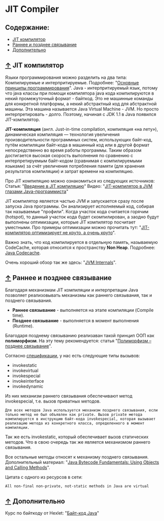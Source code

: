 # <a name="Home"></a> JIT Compiler

## Содержание:
- [JIT компилятор](#Overview)
- [Раннее и позднее связывание](#binding)
- [Дополнительно](#Additional)

## [↑](#Home) <a name="Overview"></a> JIT компилятор
Языки программирования можно разделить на два типа: Компилируемые и интерпритируемые.
Подробнее: "[Основные принципы программирования](https://tproger.ru/translations/programming-concepts-compilation-vs-interpretation)".
Java - интерпритируемый язык, потому что java классы при помощи компилятора java кода компилируются в некий промежуточный формат - байткод. Это не машинные команды для конкретной платформы, а некий абстрактный код для абстрактной машины. Эта машина называется Java Virtual Machine - JVM.
Но просто интерпретировать - долго. Поэтому, начиная с JDK 1.1 в Java появился JIT-компилятор.

**JIT-компиляция** (англ. Just-in-time compilation, компиляция «на лету»), динамическая компиляция — технология увеличения производительности программных систем, использующих байт-код, путём компиляции байт-кода в машинный код или в другой формат непосредственно во время работы программы. Таким образом достигается высокая скорость выполнения по сравнению с интерпретируемым байт-кодом (сравнимая с компилируемыми языками) за счёт увеличения потребления памяти (для хранения результатов компиляции) и затрат времени на компиляцию.

Про JIT компиляцию можно ознакомиться из следующих источников:
Статья: "[Введение в JIT компиляцию](http://www.polovko.me/blog/2012/10/04/vvedenie-v-jit-kompilyaciyu/)"
Видео: "[JIT-компилятор в JVM глазами Java-программиста](http://jeeconf.com/archive/jeeconf-2013/materials/jit-compiler/)"

JIT компилятор является частью JVM и запускается сразу после запуска Java программы.
Он анализирует исполняемый код, собирая так называемые "профили". Когда участок кода считается горячим (hotspot), то данный участок кода будет скомпилирован, а заодно будут выполнены оптимизации, которые JIT компилятор посчитает уместными.
Про примеры оптимизации можно прочитать тут: "[JIT-компилятор оптимизирует не круто, а очень круто](https://habrahabr.ru/post/305894/)".

Важно знать, что код компилируется в отдельную память, называемую CodeCache, которая относится к пространству **Non Heap**.
Подробнее: [Java Codecache](http://blog.andresteingress.com/2016/10/19/java-codecache).

Очень хороший обзор так же здесь: "[JVM Internals](http://blog.jamesdbloom.com/JVMInternals.html)".

## [↑](#Home) <a name="binding"></a> Раннее и позднее связывание
Благодаря механизмам JIT компиляции и интерпретации Java позволяет реализовывать механизмы как раннего связывания, так и позднего связывания.
- **Раннее связывание** - выполняется на этапе компиляции (Compile time).
- **Позднее связывание** - выполняется в момент выполнения (Runtime).

Благодаря позднему связыванию реализаван такой принцип ООП как **полиморфизм**.
На эту тему рекомендуется: статья "[Полиморфизм – позднее связывание](http://pr0java.blogspot.ru/2015/07/blog-post_66.html)".

Согласно [спецификации](https://docs.oracle.com/javase/specs/jvms/se8/html/jvms-6.html), у нас есть следующие типы вызывов:
- invokestatic
- invokevirtual
- invokespecial
- invokeinterface
- invokedynamic

Из них механизм раннего связывания обеспечивают метод invokespecial, т.е. вызов приватных методов.
```
Для всех методов Java используется механизм позднего связывания, если только метод не был объявлен как private. Вызов private метода компилируется в инструкцию байт-кода invokespecial, которая вызывает реализацию метода из конкретного класса, определенного в момент компиляции.
```
Так же есть invokestatic, который обеспечивает вызов статических методов. Что в свою очередь так же является механизмом раннего связывания.

Все остальные методы относят к механизму позднего связывания.
Дополнительный материал: "[Java Bytecode Fundamentals: Using Objects and Calling Methods](https://zeroturnaround.com/rebellabs/java-bytecode-fundamentals-using-objects-and-calling-methods/)".

Цитата с одного из ресурсов в сети:
```
All non-final non-private, not-static methods in Java are virtual
```

## [↑](#Home) <a name="Additional"></a> Дополнительно
Курс по байткоду от Hexlet: "[Байт-код Java](https://ru.hexlet.io/courses/bytecode)"